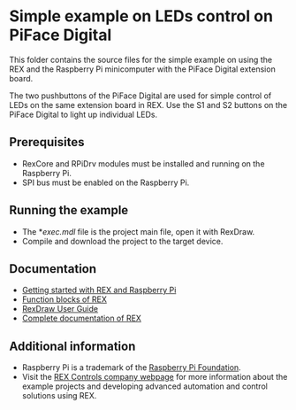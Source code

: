 ﻿Simple example on LEDs control on PiFace Digital 
================================================

This folder contains the source files for the simple example on using the 
REX and the Raspberry Pi minicomputer with 
the PiFace Digital extension board.

The two pushbuttons of the PiFace Digital are used for simple control of LEDs on
the same extension board in REX. Use the S1 and S2 buttons on 
the PiFace Digital to light up individual LEDs.

## Prerequisites ##

- RexCore and RPiDrv modules must be installed and running on the Raspberry Pi.
- SPI bus must be enabled on the Raspberry Pi.

## Running the example ##

- The **exec.mdl* file is the project main file, open it with RexDraw.
- Compile and download the project to the target device.

## Documentation ##

- [Getting started with REX and Raspberry Pi](https://www.rexcontrols.com/media/2.50.5/doc/ENGLISH/MANUALS/RexGettingStarted/RexGettingStarted_RasPi_ENG.html)
- [Function blocks of REX](https://www.rexcontrols.com/media/2.50.5/doc/ENGLISH/MANUALS/BRef/BRef_ENG.html)
- [RexDraw User Guide](https://www.rexcontrols.com/media/2.50.5/doc/ENGLISH/MANUALS/RexDraw/RexDraw_ENG.html)
- [Complete documentation of REX](http://www.rexcontrols.com/documentation-and-support)

## Additional information ##

- Raspberry Pi is a trademark of the [Raspberry Pi Foundation](http://www.raspberrypi.org).
- Visit the [REX Controls company webpage](http://www.rexcontrols.com) 
for more information about the example projects and developing advanced 
automation and control solutions using REX.